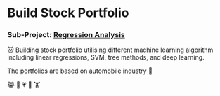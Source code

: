# Build Stock Portfolio
### Sub-Project: [Regression Analysis](https://github.com/KJJHHH/Build-Portfolio/tree/master/TEJ_portfolio)

🐱 Building stock portfolio utilising different machine learning algorithm including linear regressions, SVM, tree methods, and deep learning.

The portfolios are based on automobile industry
🙉

😹
🧑
💗
🦁
🏋